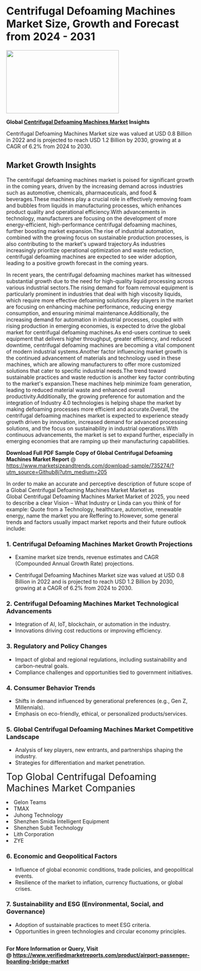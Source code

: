 <H1>Centrifugal Defoaming Machines Market Size, Growth and Forecast from 2024 - 2031</H1><img class="aligncenter size-medium wp-image-584254" src="https://thirdeyenews.in/wp-content/uploads/2024/09/Global-Market-Research-300x168.jpeg" alt="" width="300" height="168" /><p><strong>Global&nbsp;<a href="https://www.marketsizeandtrends.com/download-sample/735274/?utm_source=Github8j?utm_medium=205">Centrifugal Defoaming Machines Market</a> Insights</strong></p><p>Centrifugal Defoaming Machines Market size was valued at USD 0.8 Billion in 2022 and is projected to reach USD 1.2 Billion by 2030, growing at a CAGR of 6.2% from 2024 to 2030.</p><p><h2>Market Growth Insights</h2> <p>The centrifugal defoaming machines market is poised for significant growth in the coming years, driven by the increasing demand across industries such as automotive, chemicals, pharmaceuticals, and food & beverages.These machines play a crucial role in effectively removing foam and bubbles from liquids in manufacturing processes, which enhances product quality and operational efficiency.With advancements in technology, manufacturers are focusing on the development of more energy-efficient, high-performance centrifugal defoaming machines, further boosting market expansion.The rise of industrial automation, combined with the growing focus on sustainable production processes, is also contributing to the market's upward trajectory.As industries increasingly prioritize operational optimization and waste reduction, centrifugal defoaming machines are expected to see wider adoption, leading to a positive growth forecast in the coming years.</p> <p>In recent years, the centrifugal defoaming machines market has witnessed substantial growth due to the need for high-quality liquid processing across various industrial sectors.The rising demand for foam removal equipment is particularly prominent in industries that deal with high viscosity liquids, which require more effective defoaming solutions.Key players in the market are focusing on enhancing machine performance, reducing energy consumption, and ensuring minimal maintenance.Additionally, the increasing demand for automation in industrial processes, coupled with rising production in emerging economies, is expected to drive the global market for centrifugal defoaming machines.As end-users continue to seek equipment that delivers higher throughput, greater efficiency, and reduced downtime, centrifugal defoaming machines are becoming a vital component of modern industrial systems.Another factor influencing market growth is the continued advancement of materials and technology used in these machines, which are allowing manufacturers to offer more customized solutions that cater to specific industrial needs.The trend toward sustainable practices and waste reduction is another key factor contributing to the market's expansion.These machines help minimize foam generation, leading to reduced material waste and enhanced overall productivity.Additionally, the growing preference for automation and the integration of Industry 4.0 technologies is helping shape the market by making defoaming processes more efficient and accurate.Overall, the centrifugal defoaming machines market is expected to experience steady growth driven by innovation, increased demand for advanced processing solutions, and the focus on sustainability in industrial operations.With continuous advancements, the market is set to expand further, especially in emerging economies that are ramping up their manufacturing capabilities.</p> <p><span class=""><strong>Download Full PDF Sample Copy of Global Centrifugal Defoaming Machines Market Report</strong> @ <a href="https://www.marketsizeandtrends.com/download-sample/735274/?utm_source=Github8j?utm_medium=205" target="_blank">https://www.marketsizeandtrends.com/download-sample/735274/?utm_source=Github8j?utm_medium=205</a></span></p><p>In order to make an accurate and perceptive description of future scope of a Global&nbsp;Centrifugal Defoaming Machines Market Market as Global&nbsp;Centrifugal Defoaming Machines Market Market of 2025, you need to describe a clear Vision &ndash; What Industry or Linda can you think of for example: Quote from a Technology, healthcare, automotive, renewable energy, name the market you are Reffering to.However, some general trends and factors usually impact market reports and their future outlook include:</p><h3>1.&nbsp;<strong>Centrifugal Defoaming Machines Market Growth Projections</strong></h3><ul><li>Examine market size trends, revenue estimates and CAGR (Compounded Annual Growth Rate) projections.</li><li><p>Centrifugal Defoaming Machines Market size was valued at USD 0.8 Billion in 2022 and is projected to reach USD 1.2 Billion by 2030, growing at a CAGR of 6.2% from 2024 to 2030.</p></li></ul><h3>2.&nbsp;<strong>Centrifugal Defoaming Machines Market Technological Advancements</strong></h3><ul><li>Integration of AI, IoT, blockchain, or automation in the industry.</li><li>Innovations driving cost reductions or improving efficiency.</li></ul><h3>3.&nbsp;<strong>Regulatory and Policy Changes</strong></h3><ul><li>Impact of global and regional regulations, including sustainability and carbon-neutral goals.</li><li>Compliance challenges and opportunities tied to government initiatives.</li></ul><h3>4.&nbsp;<strong>Consumer Behavior Trends</strong></h3><ul><li>Shifts in demand influenced by generational preferences (e.g., Gen Z, Millennials).</li><li>Emphasis on eco-friendly, ethical, or personalized products/services.</li></ul><h3>5.&nbsp;<strong>Global Centrifugal Defoaming Machines Market Competitive Landscape</strong></h3><ul><li>Analysis of key players, new entrants, and partnerships shaping the industry.</li><li>Strategies for differentiation and market penetration.</li></ul><p data-pm-slice="1 1 []"><span style="color: inherit; font-family: inherit; font-size: 25px;">Top Global Centrifugal Defoaming Machines Market Companies</span></p><div class="" data-test-id=""><p><li>Gelon Teams</li><li> TMAX</li><li> Juhong Technology</li><li> Shenzhen Smida Intelligent Equipment</li><li> Shenzhen Subit Technology</li><li> Lith Corporation</li><li> ZYE</li></p></div><h3>6.&nbsp;<strong>Economic and Geopolitical Factors</strong></h3><ul><li>Influence of global economic conditions, trade policies, and geopolitical events.</li><li>Resilience of the market to inflation, currency fluctuations, or global crises.</li></ul><h3>7.&nbsp;<strong>Sustainability and ESG (Environmental, Social, and Governance)</strong></h3><ul><li>Adoption of sustainable practices to meet ESG criteria.</li><li>Opportunities in green technologies and circular economy principles.</li></ul><h2><strong style="font-size: 14px;">For More Information or Query, Visit @&nbsp;</strong><a style="background-color: #ffffff; font-size: 14px;" href="https://www.marketsizeandtrends.com/report/centrifugal-defoaming-machines-market/" target="_blank">https://www.verifiedmarketreports.com/product/airport-passenger-boarding-bridge-market</a></h2>